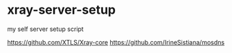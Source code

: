 # xray-server-setup

my self server setup script

https://github.com/XTLS/Xray-core
https://github.com/IrineSistiana/mosdns

